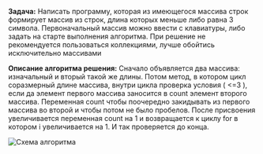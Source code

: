 **Задача:**
Написать программу, которая из имеющегося массива строк формирует массив из строк, длина которых меньше либо равна 3 символа. Первоначальный массив можно ввести с клавиатуры, либо задать на старте выполнения алгоритма. При решение не рекомендуется пользоваться коллекциями, лучше обойтись исключительно массивами


**Описание алгоритма решения:**
Сначало объявляется два массива: изначальный и вторый такой же длины. Потом метод, в котором цикл соразмерный длине массива, внутри цикла проверка условия ( <=3 ), если да элемент первого массива заносится в count элемент второго массива. Переменная count чтобы поочередно закидывать из первого массива во второй и чтобы потом не было пробелов. После присвоения увеличивается переменная count на 1 и возвращается к циклу for в котором i увеличивается на 1. И так проверяется до конца.

![Схема алгоритма](BSH.jpg)
